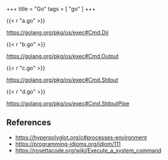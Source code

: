+++
title = "Go"
tags = [ "go" ]
+++

{{< r "a.go" >}}

<https://golang.org/pkg/os/exec#Cmd.Dir>

{{< r "b.go" >}}

<https://golang.org/pkg/os/exec#Cmd.Output>

{{< r "c.go" >}}

<https://golang.org/pkg/os/exec#Cmd.Stdout>

{{< r "d.go" >}}

<https://golang.org/pkg/os/exec#Cmd.StdoutPipe>

## References

- <https://hyperpolyglot.org/c#processes-environment>
- <https://programming-idioms.org/idiom/111>
- <https://rosettacode.org/wiki/Execute_a_system_command>
